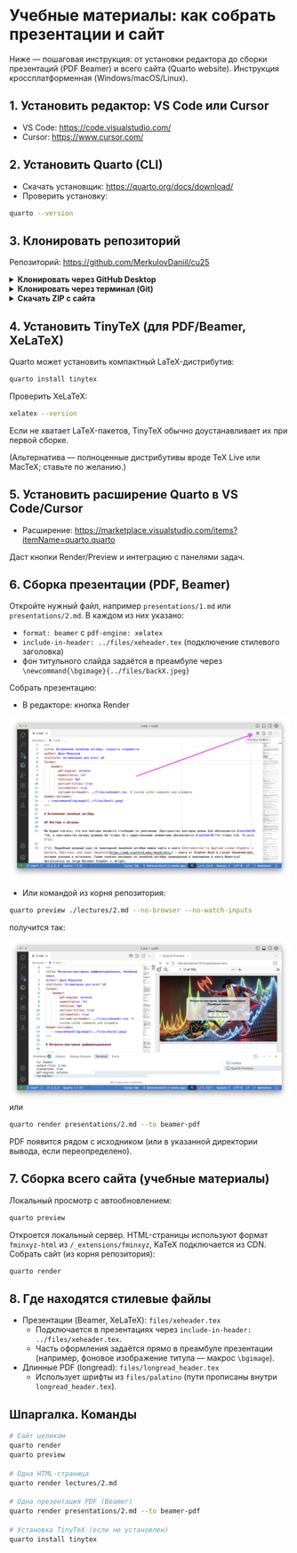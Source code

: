 # Учебные материалы: как собрать презентации и сайт

Ниже — пошаговая инструкция: от установки редактора до сборки презентаций (PDF Beamer) и всего сайта (Quarto website). Инструкция кроссплатформенная (Windows/macOS/Linux).

## 1. Установить редактор: VS Code или Cursor
- VS Code: <https://code.visualstudio.com/>
- Cursor: <https://www.cursor.com/>

## 2. Установить Quarto (CLI)
- Скачать установщик: <https://quarto.org/docs/download/>
- Проверить установку:
```bash
quarto --version
```

## 3. Клонировать репозиторий
Репозиторий: <https://github.com/MerkulovDaniil/cu25>

<details>
  <summary><b>Клонировать через GitHub Desktop</b></summary>
  <p>Если не установлен, скачайте GitHub Desktop: <https://desktop.github.com/></p>
  <ol>
    <li>Откройте GitHub Desktop → File → Clone repository → URL → вставьте <code>https://github.com/MerkulovDaniil/cu25</code></li>
    <li>Выберите локальную папку, например: <code>~/work/cu25</code> или <code>C:\\work\\cu25</code></li>
    <li>Нажмите Clone</li>
  </ol>
</details>

<details>
  <summary><b>Клонировать через терминал (Git)</b></summary>

```bash
mkdir -p ~/work && cd ~/work
# Windows (PowerShell): New-Item -ItemType Directory -Force C:\work; Set-Location C:\work

git clone https://github.com/MerkulovDaniil/cu25.git
cd cu25
```
</details>

<details>
  <summary><b>Скачать ZIP с сайта</b></summary>
  <ol>
    <li>Откройте страницу репозитория → Code → Download ZIP</li>
    <li>Распакуйте в удобную папку, например <code>~/work/cu25</code> или <code>C:\\work\\cu25</code></li>
  </ol>
</details>

## 4. Установить TinyTeX (для PDF/Beamer, XeLaTeX)
Quarto может установить компактный LaTeX-дистрибутив:
```bash
quarto install tinytex
```
Проверить XeLaTeX:
```bash
xelatex --version
```
Если не хватает LaTeX-пакетов, TinyTeX обычно доустанавливает их при первой сборке.

(Альтернатива — полноценные дистрибутивы вроде TeX Live или MacTeX; ставьте по желанию.)

## 5. Установить расширение Quarto в VS Code/Cursor
- Расширение: <https://marketplace.visualstudio.com/items?itemName=quarto.quarto>

Даст кнопки Render/Preview и интеграцию с панелями задач.

## 6. Сборка презентации (PDF, Beamer)
Откройте нужный файл, например `presentations/1.md` или `presentations/2.md`.
В каждом из них указано:
- `format: beamer` c `pdf-engine: xelatex`
- `include-in-header: ../files/xeheader.tex` (подключение стилевого заголовка)
- фон титульного слайда задаётся в преамбуле через `\newcommand{\bgimage}{../files/backX.jpeg}`

Собрать презентацию:
- В редакторе: кнопка Render

![example](render.png)

- Или командой из корня репозитория:

```bash
quarto preview ./lectures/2.md --no-browser --no-watch-inputs
```

получится так:

![example](preview.png)
или

```bash
quarto render presentations/2.md --to beamer-pdf
```

PDF появится рядом с исходником (или в указанной директории вывода, если переопределено).

## 7. Сборка всего сайта (учебные материалы)


Локальный просмотр с автообновлением:
```bash
quarto preview
```
Откроется локальный сервер. HTML-страницы используют формат `fminxyz-html` из `/_extensions/fminxyz`, KaTeX подключается из CDN.
Собрать сайт (из корня репозитория):
```bash
quarto render
```

## 8. Где находятся стилевые файлы
- Презентации (Beamer, XeLaTeX): `files/xeheader.tex`
  - Подключается в презентациях через `include-in-header: ../files/xeheader.tex`.
  - Часть оформления задаётся прямо в преамбуле презентации (например, фоновое изображение титула — макрос `\bgimage`).
- Длинные PDF (longread): `files/longread_header.tex`
  - Использует шрифты из `files/palatino` (пути прописаны внутри `longread_header.tex`).

## Шпаргалка. Команды
```bash
# Сайт целиком
quarto render
quarto preview

# Одна HTML-страница
quarto render lectures/2.md

# Одна презентация PDF (Beamer)
quarto render presentations/2.md --to beamer-pdf

# Установка TinyTeX (если не установлен)
quarto install tinytex
```